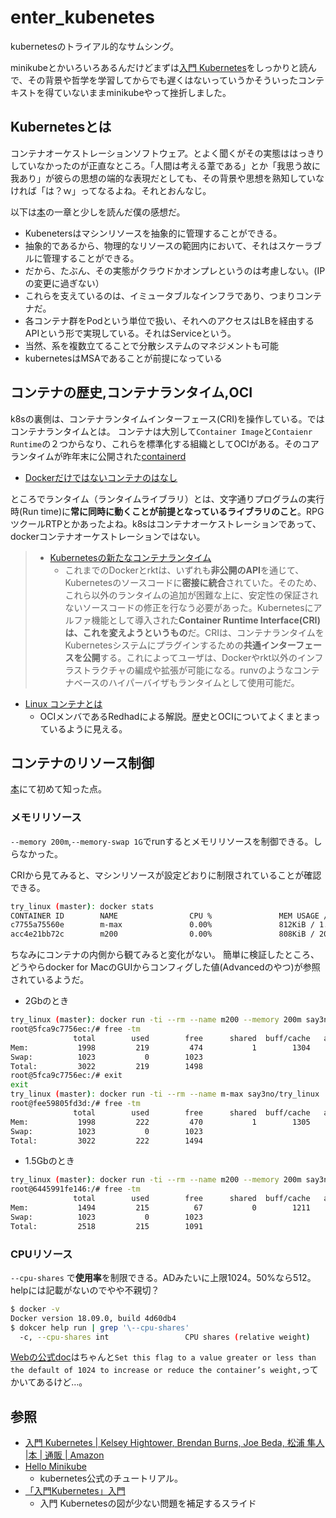 # enter_kubenetes

kubernetesのトライアル的なサムシング。

minikubeとかいろいろあるんだけどまずは[入門 Kubernetes][1]をしっかりと読んで、その背景や哲学を学習してからでも遅くはないっていうかそういったコンテキストを得ていないままminikubeやって挫折しました。

## Kubernetesとは

コンテナオーケストレーションソフトウェア。とよく聞くがその実態ははっきりしていなかったのが正直なところ。「人間は考える葦である」とか「我思う故に我あり」が彼らの思想の端的な表現だとしても、その背景や思想を熟知していなければ「は？ｗ」ってなるよね。それとおんなじ。

以下は[本][1]の一章と少しを読んだ僕の感想だ。

- Kubenetersはマシンリソースを抽象的に管理することができる。
- 抽象的であるから、物理的なリソースの範囲内において、それはスケーラブルに管理することができる。
- だから、たぶん、その実態がクラウドかオンプレというのは考慮しない。(IPの変更に過ぎない）
- これらを支えているのは、イミュータブルなインフラであり、つまりコンテナだ。
- 各コンテナ群をPodという単位で扱い、それへのアクセスはLBを経由するAPIという形で実現している。それはServiceという。
- 当然、系を複数立てることで分散システムのマネジメントも可能
- kubernetesはMSAであることが前提になっている

## コンテナの歴史,コンテナランタイム,OCI

k8sの裏側は、コンテナランタイムインターフェース(CRI)を操作している。ではコンテナランタイムとは。
コンテナは大別して`Container Image`と`Contaienr Runtime`の２つからなり、これらを標準化する組織としてOCIがある。そのコアランタイムが昨年末に公開された[containerd](https://containerd.io)

- [Dockerだけではないコンテナのはなし][3]

ところでランタイム（ランタイムライブラリ）とは、文字通りプログラムの実行時(Run time)に**常に同時に動くことが前提となっているライブラリのこと**。RPGツクールRTPとかあったよね。k8sはコンテナオーケストレーションであって、dockerコンテナオーケストレーションではない。

> - [Kubernetesの新たなコンテナランタイム][4]
>   - これまでのDockerとrktは、いずれも**非公開のAPI**を通じて、Kubernetesのソースコードに**密接に統合**されていた。そのため、これら以外のランタイムの追加が困難な上に、安定性の保証されないソースコードの修正を行なう必要があった。Kubernetesにアルファ機能として導入された**Container Runtime Interface(CRI)は、これを変えようというもの**だ。CRIは、コンテナランタイムをKubernetesシステムにプラグインするための**共通インターフェースを公開**する。これによってユーザは、Dockerやrkt以外のインフラストラクチャの編成や拡張が可能になる。runvのようなコンテナベースのハイパーバイザもランタイムとして使用可能だ。

- [Linux コンテナとは][5]
  - OCIメンバであるRedhadによる解説。歴史とOCIについてよくまとまっているように見える。

## コンテナのリソース制御

[本][1]にて初めて知った点。

### メモリリソース

`--memory 200m`,`--memory-swap 1G`でrunするとメモリリソースを制御できる。しらなかった。

CRIから見てみると、マシンリソースが設定どおりに制限されていることが確認できる。

```sh
try_linux (master): docker stats
CONTAINER ID        NAME                CPU %               MEM USAGE / LIMIT   MEM %               NET I/O             BLOCK I/O           PIDS
c7755a75560e        m-max               0.00%               812KiB / 1.952GiB   0.04%               788B / 0B           0B / 0B             1
acc4e21bb72c        m200                0.00%               808KiB / 200MiB     0.39%               968B / 0B           0B / 0B             1
```

ちなみにコンテナの内側から観てみると変化がない。
簡単に検証したところ、どうやらdocker for MacのGUIからコンフィグした値(Advancedのやつ)が参照されているようだ。

- 2Gbのとき

```sh
try_linux (master): docker run -ti --rm --name m200 --memory 200m say3no/try_linux
root@5fca9c7756ec:/# free -tm
              total        used        free      shared  buff/cache   available
Mem:           1998         219         474           1        1304        1626
Swap:          1023           0        1023
Total:         3022         219        1498
root@5fca9c7756ec:/# exit
exit
try_linux (master): docker run -ti --rm --name m-max say3no/try_linux
root@fee59805fd3d:/# free -tm
              total        used        free      shared  buff/cache   available
Mem:           1998         222         470           1        1305        1622
Swap:          1023           0        1023
Total:         3022         222        1494
```

- 1.5Gbのとき

```sh
try_linux (master): docker run -ti --rm --name m200 --memory 200m say3no/try_linux
root@6445991fe146:/# free -tm
              total        used        free      shared  buff/cache   available
Mem:           1494         215          67           0        1211        1130
Swap:          1023           0        1023
Total:         2518         215        1091
```

### CPUリソース

`--cpu-shares` で**使用率**を制限できる。ADみたいに上限1024。50%なら512。helpには記載がないのでやや不親切？

```sh
$ docker -v
Docker version 18.09.0, build 4d60db4
$ dokcer help run | grep '\--cpu-shares'
  -c, --cpu-shares int                 CPU shares (relative weight)
```

[Webの公式doc](https://docs.docker.com/config/containers/resource_constraints/#configure-the-default-cfs-scheduler)はちゃんと`Set this flag to a value greater or less than the default of 1024 to increase or reduce the container’s weight,`ってかいてあるけど…。

## 参照

- [入門 Kubernetes | Kelsey Hightower, Brendan Burns, Joe Beda, 松浦 隼人 |本 | 通販 | Amazon][1]
- [Hello Minikube][2]
  - kubernetes公式のチュートリアル。
- [「入門Kubernetes」入門][6]
  - 入門 Kubernetesの図が少ない問題を補足するスライド

[1]: https://www.amazon.co.jp/入門-Kubernetes-Kelsey-Hightower/dp/4873118409/
[2]: https://kubernetes.io/docs/tutorials/hello-minikube/
[3]: https://www.slideshare.net/potix2_jp/docker-77560696
[4]: https://www.infoq.com/jp/news/2017/06/alternative-kubernetes-runtimes
[5]: https://www.redhat.com/ja/topics/containers/whats-a-linux-container 
[6]: https://speakerdeck.com/doublemarket/20180609-gcpug-hiroshima-number-4?slide=1
